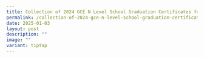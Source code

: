 ```yaml
---
title: Collection of 2024 GCE N Level School Graduation Certificates for 4NT Students
permalink: /collection-of-2024-gce-n-level-school-graduation-certificates-for-4nt-students/
date: 2025-01-03
layout: post
description: ""
image: ""
variant: tiptap
---
```


